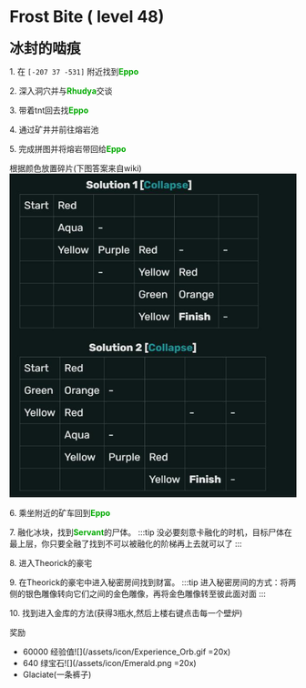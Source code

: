 # Frost Bite ( level 48)
<span style="font-size: 25px;">**冰封的啮痕**</span>

<span class="stage-index">1.</span> 在 `[-207 37 -531]` 附近找到<font color=00AA00>**Eppo**</font>

<span class="stage-index">2.</span> 深入洞穴并与<font color=00AA00>**Rhudya**</font>交谈

<span class="stage-index">3.</span> 带着tnt回去找<font color=00AA00>**Eppo**</font>

<span class="stage-index">4.</span> 通过矿井并前往熔岩池

<span class="stage-index">5.</span> 完成拼图并将熔岩带回给<font color=00AA00>**Eppo**</font>

根据颜色放置碎片(下图答案来自wiki) 
![](../../.vuepress/public/assets/img/lvl48-1.jpg)

<span class="stage-index">6.</span> 乘坐附近的矿车回到<font color=00AA00>**Eppo**</font>

<span class="stage-index">7.</span> 融化冰块，找到<font color=00AA00>**Servant**</font>的尸体。
:::tip
没必要刻意卡融化的时机，目标尸体在最上层，你只要全融了找到不可以被融化的阶梯再上去就可以了
:::

<span class="stage-index">8.</span> 进入Theorick的豪宅

<span class="stage-index">9.</span> 在Theorick的豪宅中进入秘密房间找到财富。
:::tip
进入秘密房间的方式：将两侧的银色雕像转向它们之间的金色雕像，再将金色雕像转至彼此面对面
:::

<span class="stage-index">10.</span> 找到进入金库的方法(获得3瓶水,然后上楼右键点击每一个壁炉)

奖励
+ 60000 经验值![](/assets/icon/Experience_Orb.gif =20x)
+ 640 绿宝石![](/assets/icon/Emerald.png =20x)
+ Glaciate(一条裤子) 
